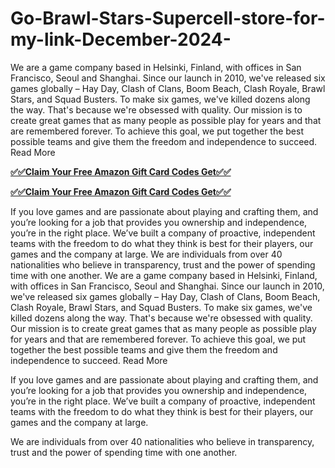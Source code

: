 # Go-Brawl-Stars-Supercell-store-for-my-link-December-2024-
We are a game company based in Helsinki, Finland, with offices in San Francisco, Seoul and Shanghai. Since our launch in 2010, we've released six games globally – Hay Day, Clash of Clans, Boom Beach, Clash Royale, Brawl Stars, and Squad Busters.
To make six games, we've killed dozens along the way. That's because we're obsessed with quality. Our mission is to create great games that as many people as possible play for years and that are remembered forever. To achieve this goal, we put together the best possible teams and give them the freedom and independence to succeed. Read More

**[✅✅Claim Your Free Amazon Gift Card Codes Get✅✅](https://ali2jack.xyz/Brawl-Stars)**

**[✅✅Claim Your Free Amazon Gift Card Codes Get✅✅](https://ali2jack.xyz/Brawl-Stars)**

If you love games and are passionate about playing and crafting them, and you’re looking for a job that provides you ownership and independence, you’re in the right place. We’ve built a company of proactive, independent teams with the freedom to do what they think is best for their players, our games and the company at large. 
We are individuals from over 40 nationalities who believe in transparency, trust and the power of spending time with one another. 
We are a game company based in Helsinki, Finland, with offices in San Francisco, Seoul and Shanghai. Since our launch in 2010, we've released six games globally – Hay Day, Clash of Clans, Boom Beach, Clash Royale, Brawl Stars, and Squad Busters.
To make six games, we've killed dozens along the way. That's because we're obsessed with quality. Our mission is to create great games that as many people as possible play for years and that are remembered forever. To achieve this goal, we put together the best possible teams and give them the freedom and independence to succeed. Read More

If you love games and are passionate about playing and crafting them, and you’re looking for a job that provides you ownership and independence, you’re in the right place. We’ve built a company of proactive, independent teams with the freedom to do what they think is best for their players, our games and the company at large. 

We are individuals from over 40 nationalities who believe in transparency, trust and the power of spending time with one another. 
